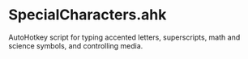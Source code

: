 # SpecialCharacters.ahk
AutoHotkey script for typing accented letters, superscripts, math and science symbols, and controlling media.
